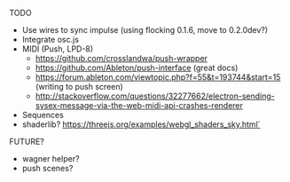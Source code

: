 TODO

- Use wires to sync impulse (using flocking 0.1.6, move to 0.2.0dev?)
- Integrate osc.js
- MIDI (Push, LPD-8)
     - https://github.com/crosslandwa/push-wrapper
     - https://github.com/Ableton/push-interface (great docs)
     - https://forum.ableton.com/viewtopic.php?f=55&t=193744&start=15 (writing to push screen)
     - http://stackoverflow.com/questions/32277662/electron-sending-sysex-message-via-the-web-midi-api-crashes-renderer
- Sequences
- shaderlib? https://threejs.org/examples/webgl_shaders_sky.html`

FUTURE?
- wagner helper? 
- push scenes? 
